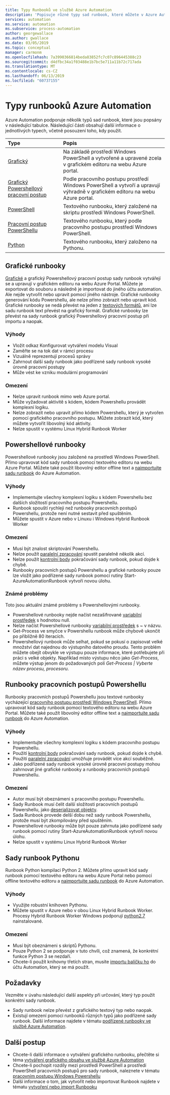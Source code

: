 ```yaml
---
title: Typy Runbooků ve službě Azure Automation
description: 'Popisuje různé typy sad runbook, které můžete v Azure Automation a důležité informace, které byste měli vzít v úvahu při určování typ. '
services: automation
ms.service: automation
ms.subservice: process-automation
author: georgewallace
ms.author: gwallace
ms.date: 03/05/2019
ms.topic: conceptual
manager: carmonm
ms.openlocfilehash: 7a3990366814beda83852fc7c07c896445388c23
ms.sourcegitcommit: d4dfbc34a1f03488e1b7bc5e711a11b72c717ada
ms.translationtype: MT
ms.contentlocale: cs-CZ
ms.lasthandoff: 06/13/2019
ms.locfileid: "60737155"
---
```

# <a name="azure-automation-runbook-types"></a>Typy runbooků Azure Automation

Azure Automation podporuje několik typů sad runbook, které jsou popsány v následující tabulce.  Následující části obsahují další informace o jednotlivých typech, včetně posouzení toho, kdy použít.

| Type | Popis |
|:--- |:--- |
| [Grafický](#graphical-runbooks)|Na základě prostředí Windows PowerShell a vytvořené a upravené zcela v grafickém editoru na webu Azure portal. |
| [Grafický Powershellový pracovní postup](#graphical-runbooks)|Podle pracovního postupu prostředí Windows PowerShell a vytvoří a upravují výhradně v grafickém editoru na webu Azure portal. |
| [PowerShell](#powershell-runbooks) |Textového runbooku, který založené na skriptu prostředí Windows PowerShell. |
| [Pracovní postup PowerShellu](#powershell-workflow-runbooks)|Textového runbooku, který podle pracovního postupu prostředí Windows PowerShell. |
| [Python](#python-runbooks) |Textového runbooku, který založeno na Pythonu. |

## <a name="graphical-runbooks"></a>Grafické runbooky

[Grafické](automation-runbook-types.md#graphical-runbooks) a grafický Powershellový pracovní postup sady runbook vytvářejí se a upravují v grafickém editoru na webu Azure Portal.  Můžete je exportovat do souboru a následně je importovat do jiného účtu automation. Ale nejde vytvořit nebo upravit pomocí jiného nástroje. Grafické runbooky generování kódu Powershellu, ale nelze přímo zobrazit nebo upravit kód. Grafické runbooky se nedá převést na jeden z [textových formátů](automation-runbook-types.md), ani lze sadu runbook text převést na grafický formát. Grafické runbooky lze převést na sady runbook grafický Powershellový pracovní postup při importu a naopak.

### <a name="advantages"></a>Výhody

* Vložit odkaz Konfigurovat vytváření modelu Visual  
* Zaměřte se na tok dat v rámci procesu  
* Vizuálně reprezentují procesů správy  
* Zahrnout další sady runbook jako podřízené sady runbook vysoké úrovně pracovní postupy  
* Může vést ke vzniku modulární programování  

### <a name="limitations"></a>Omezení

* Nelze upravit runbook mimo web Azure portal.
* Může vyžadovat aktivitě s kódem, kódem Powershellu provádět komplexní logiku.
* Nelze zobrazit nebo upravit přímo kódem Powershellu, který je vytvořen pomocí grafického pracovního postupu. Můžete zobrazit kód, který můžete vytvořit libovolný kód aktivity.
* Nelze spustit v systému Linux Hybrid Runbook Worker

## <a name="powershell-runbooks"></a>Powershellové runbooky

Powershellové runbooky jsou založené na prostředí Windows PowerShell.  Přímo upravovat kód sady runbook pomocí textového editoru na webu Azure Portal.  Můžete také použít libovolný editor offline text a [naimportujte sadu runbook](manage-runbooks.md) do Azure Automation.

### <a name="advantages"></a>Výhody

* Implementujte všechny komplexní logiku s kódem Powershellu bez dalších složitostí pracovního postupu Powershellu.
* Runbook spouští rychleji než runbooky pracovních postupů Powershellu, protože není nutné sestavit před spuštěním.
* Můžete spustit v Azure nebo v Linuxu i Windows Hybrid Runbook Worker

### <a name="limitations"></a>Omezení

* Musí být znalost skriptování Powershellu.
* Nelze použít [paralelní zpracování](automation-powershell-workflow.md#parallel-processing) spustit paralelně několik akcí.
* Nelze použít [kontrolní body](automation-powershell-workflow.md#checkpoints) pokračování sady runbook, pokud dojde k chybě.
* Runbooky pracovních postupů Powershellu a grafické runbooky pouze lze vložit jako podřízené sady runbook pomocí rutiny Start-AzureAutomationRunbook vytvoří novou úlohu.

### <a name="known-issues"></a>Známé problémy

Toto jsou aktuální známé problémy s Powershellovými runbooky.

* Powershellové runbooky nejde načíst nezašifrované [variabilní prostředek](automation-variables.md) s hodnotou null.
* Nelze načíst Powershellové runbooky [variabilní prostředek](automation-variables.md) s *~* v názvu.
* Get-Process ve smyčce v Powershellu runbook může chybově ukončit po přibližně 80 iteracích.
* Powershellový runbook může selhat, pokud se pokusí o zapisovat velké množství dat najednou do výstupního datového proudu.   Tento problém můžete obejít obvykle ve výstupu pouze informace, které potřebujete při práci s velké objekty.  Například místo výstupu něco jako *Get-Process*, můžete výstup jenom do požadovaných polí *Get-Process | Vyberte název procesu, procesoru*.

## <a name="powershell-workflow-runbooks"></a>Runbooky pracovních postupů Powershellu

Runbooky pracovních postupů Powershellu jsou textové runbooky vycházející [pracovního postupu prostředí Windows PowerShell](automation-powershell-workflow.md).  Přímo upravovat kód sady runbook pomocí textového editoru na webu Azure Portal.  Můžete také použít libovolný editor offline text a [naimportujte sadu runbook](manage-runbooks.md) do Azure Automation.

### <a name="advantages"></a>Výhody

* Implementujte všechny komplexní logiku s kódem pracovního postupu Powershellu.
* Použití [kontrolní body](automation-powershell-workflow.md#checkpoints) pokračování sady runbook, pokud dojde k chybě.
* Použití [paralelní zpracování](automation-powershell-workflow.md#parallel-processing) umožňuje provádět více akcí souběžně.
* Jako podřízené sady runbook vysoké úrovně pracovní postupy mohou zahrnovat jiné grafické runbooky a runbooky pracovních postupů Powershellu.

### <a name="limitations"></a>Omezení

* Autor musí být obeznámeni s pracovního postupu Powershellu.
* Sady Runbook musí čelit další složitosti pracovních postupů Powershellu, jako [deserializovat objekty](automation-powershell-workflow.md#code-changes).
* Sada Runbook provede delší dobu než sady runbook Powershellu, protože musí být zkompilovány před spuštěním.
* Powershellové runbooky může být pouze zahrnuta jako podřízené sady runbook pomocí rutiny Start-AzureAutomationRunbook vytvoří novou úlohu.
* Nelze spustit v systému Linux Hybrid Runbook Worker

## <a name="python-runbooks"></a>Sady runbook Pythonu

Runbook Python kompilaci Python 2.  Můžete přímo upravit kód sady runbook pomocí textového editoru na webu Azure Portal nebo pomocí offline textového editoru a [naimportujte sadu runbook](manage-runbooks.md) do Azure Automation.

### <a name="advantages"></a>Výhody

* Využijte robustní knihoven Pythonu.
* Můžete spustit v Azure nebo v obou Linux Hybrid Runbook Worker. Procesy Hybrid Runbook Worker Windows podporují [python2.7](https://www.python.org/downloads/release/latest/python2) nainstalované.

### <a name="limitations"></a>Omezení

* Musí být obeznámeni s skriptů Pythonu.
* Pouze Python 2 se podporuje v tuto chvíli, což znamená, že konkrétní funkce Python 3 se nezdaří.
* Chcete-li použít knihovny třetích stran, musíte [importu balíčku ho](python-packages.md) do účtu Automation, který se má použít.

## <a name="considerations"></a>Požadavky

Vezměte v úvahu následující další aspekty při určování, který typ použít konkrétní sady runbook.

* Sady runbook nelze převést z grafického textový typ nebo naopak.
* Existují omezení pomocí runbooků různých typů jako podřízené sady runbook. Další informace najdete v tématu [podřízené runbooky ve službě Azure Automation](automation-child-runbooks.md).

## <a name="next-steps"></a>Další postup

* Chcete-li další informace o vytváření grafického runbooku, přečtěte si téma [vytváření grafického obsahu ve službě Azure Automation](automation-graphical-authoring-intro.md)
* Chcete-li pochopit rozdíly mezi prostředí PowerShell a prostředí PowerShell pracovních postupů pro sady runbook, naleznete v tématu [pracovním postupu Windows Powershellu](automation-powershell-workflow.md)
* Další informace o tom, jak vytvořit nebo importovat Runbook najdete v tématu [vytvoření nebo import Runbooku](manage-runbooks.md)

